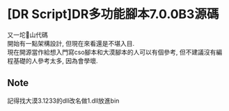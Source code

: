 # [DR Script]DR多功能腳本7.0.0B3源碼
又一坨💩山代碼  
開始有一點架構設計, 但現在來看還是不堪入目.  
現在開源當作給想入門寫cso腳本和大漠腳本的人可以有個參考, 但不建議沒有編程基礎的人參考太多, 因為會學壞.

## Note
記得找大漠3.1233的dll改名做1.dll放進bin  
